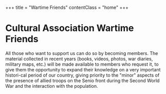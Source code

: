 +++
title = "Wartime Friends"
contentClass = "home"
+++

# Cultural Association Wartime Friends

All those who want to support us can do so by becoming members. The material collected in recent years (books, videos, photos, war diaries, military maps, etc.) will be made available to members who request it, to give them the opportunity to expand their knowledge on a very important histori-cal period  of our country, giving priority to the "minor" aspects of the presence of allied troops on the Senio front during the Second World War and the interaction with the population.